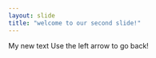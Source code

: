 ```yaml
---
layout: slide
title: "welcome to our second slide!"
---
```

My new text
Use the left arrow to go back!
